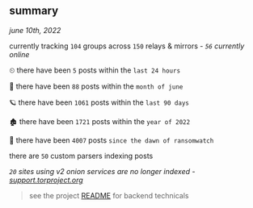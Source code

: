 
## summary
_june 10th, 2022_

currently tracking `104` groups across `150` relays & mirrors - _`56` currently online_

⏲ there have been `5` posts within the `last 24 hours`

🦈 there have been `88` posts within the `month of june`

🪐 there have been `1061` posts within the `last 90 days`

🏚 there have been `1721` posts within the `year of 2022`

🦕 there have been `4007` posts `since the dawn of ransomwatch`

there are `50` custom parsers indexing posts

_`20` sites using v2 onion services are no longer indexed - [support.torproject.org](https://support.torproject.org/onionservices/v2-deprecation/)_

> see the project [README](https://github.com/joshhighet/ransomwatch#ransomwatch--) for backend technicals
